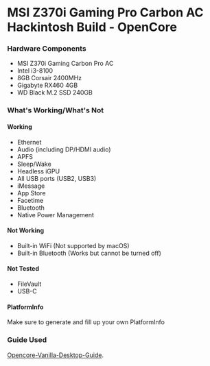 # MSI Z370i Gaming Pro Carbon AC Hackintosh Build - OpenCore

### Hardware Components
- MSI Z370i Gaming Carbon Pro AC
- Intel i3-8100
- 8GB Corsair 2400MHz
- Gigabyte RX460 4GB
- WD Black M.2 SSD 240GB

### What's Working/What's Not

#### Working
- Ethernet
- Audio (including DP/HDMI audio)
- APFS
- Sleep/Wake
- Headless iGPU
- All USB ports (USB2, USB3)
- iMessage
- App Store
- Facetime
- Bluetooth
- Native Power Management

#### Not Working
- Built-in WiFi (Not supported by macOS)
- Built-in Bluetooth (Works but cannot be turned off)

#### Not Tested
- FileVault
- USB-C

#### PlatformInfo
Make sure to generate and fill up your own PlatformInfo


### Guide Used
[Opencore-Vanilla-Desktop-Guide](https://khronokernel.github.io/Opencore-Vanilla-Desktop-Guide/).
